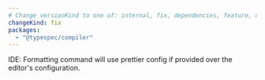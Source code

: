 ```yaml
---
# Change versionKind to one of: internal, fix, dependencies, feature, deprecation, breaking
changeKind: fix
packages:
  - "@typespec/compiler"
---
```


IDE: Formatting command will use prettier config if provided over the editor's configuration.
